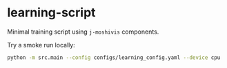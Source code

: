 # learning-script

Minimal training script using `j-moshivis` components.

Try a smoke run locally:

```bash
python -m src.main --config configs/learning_config.yaml --device cpu
```
